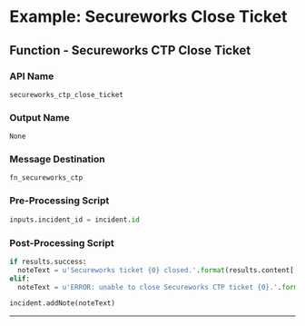 <!--
    DO NOT MANUALLY EDIT THIS FILE
    THIS FILE IS AUTOMATICALLY GENERATED WITH resilient-circuits codegen
-->

# Example: Secureworks Close Ticket

## Function - Secureworks CTP Close Ticket

### API Name
`secureworks_ctp_close_ticket`

### Output Name
`None`

### Message Destination
`fn_secureworks_ctp`

### Pre-Processing Script
```python
inputs.incident_id = incident.id
```

### Post-Processing Script
```python
if results.success:
  noteText = u'Secureworks ticket {0} closed.'.format(results.content['ticketID'])
elif:
  noteText = u'ERROR: unable to close Secureworks CTP ticket {0}.'.format(results.content['ticketID']) 

incident.addNote(noteText)
```

---

